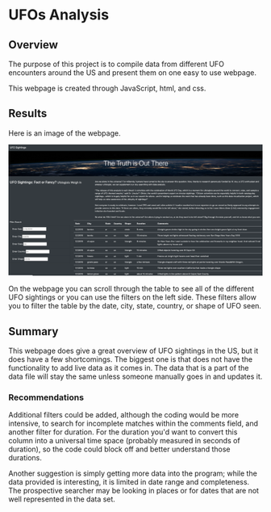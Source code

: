 # UFOs Analysis

## Overview

The purpose of this project is to compile data from different UFO encounters around the US and present them on one easy to use webpage.

This webpage is created through JavaScript, html, and css.

## Results

Here is an image of the webpage.

!["UFO_overview"](static/images/UFO_overview.png)

On the webpage you can scroll through the table to see all of the different UFO sightings or you can use the filters on the left side. These filters allow you to filter the table by the date, city, state, country, or shape of UFO seen.

## Summary

This webpage does give a great overview of UFO sightings in the US, but it does have a few shortcomings. The biggest one is that does not have the functionality to add live data as it comes in. The data that is a part of the data file will stay the same unless someone manually goes in and updates it.

### Recommendations

Additional filters could be added, although the coding would be more intensive, to search for incomplete matches within the comments field, and another filter for duration. For the duration you'd want to convert this column into a universal time space (probably measured in seconds of duration), so the code could block off and better understand those durations.

Another suggestion is simply getting more data into the program; while the data provided is interesting, it is limited in date range and completeness. The prospective searcher may be looking in places or for dates that are not well represented in the data set.



